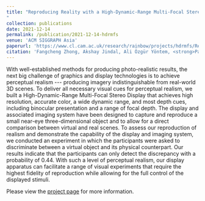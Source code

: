 ```yaml
---
title: "Reproducing Reality with a High-Dynamic-Range Multi-Focal Stereo Display
"
collection: publications
date: 2021-12-14
permalink: /publication/2021-12-14-hdrmfs
venue: 'ACM SIGGRAPH Asia'
paperurl: 'https://www.cl.cam.ac.uk/research/rainbow/projects/hdrmfs/Reproducing_reality_HDR_MF_S_display.pdf'
citation: 'Fangcheng Zhong, Akshay Jindal, Ali Özgür Yöntem, <strong>Param Hanji</strong>, Simon J. Watt and Rafał K. Mantiuk. &quot;Reproducing Reality with a High-Dynamic-Range Multi-Focal Stereo Display&quot;. In <i>ACM Transactions on Graphics, 40(6)</i>. 2021.'
---
```


With well-established methods for producing photo-realistic results, the next big challenge of graphics and display technologies is to achieve perceptual realism --- producing imagery indistinguishable from real-world 3D scenes. To deliver all necessary visual cues for perceptual realism, we built a High-Dynamic-Range Multi-Focal Stereo Display that achieves high resolution, accurate color, a wide dynamic range, and most depth cues, including binocular presentation and a range of focal depth. The display and associated imaging system have been designed to capture and reproduce a small near-eye three-dimensional object and to allow for a direct comparison between virtual and real scenes. To assess our reproduction of realism and demonstrate the capability of the display and imaging system, we conducted an experiment in which the participants were asked to discriminate between a virtual object and its physical counterpart. Our results indicate that the participants can only detect the discrepancy with a probability of 0.44. With such a level of perceptual realism, our display apparatus can facilitate a range of visual experiments that require the highest fidelity of reproduction while allowing for the full control of the displayed stimuli.

Please view the [project page](https://www.cl.cam.ac.uk/research/rainbow/projects/hdrmfs/) for more information.
